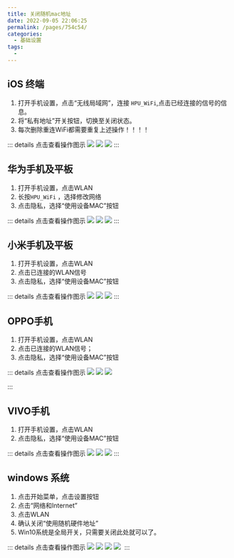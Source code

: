 ```yaml
---
title: 关闭随机mac地址
date: 2022-09-05 22:06:25
permalink: /pages/754c54/
categories:
  - 基础设置
tags:
  - 
---
```

## iOS 终端 <Badge text="iPhone和iPad机型"/>

1. 打开手机设置，点击“无线局域网”，连接 `HPU_WiFi`,点击已经连接的信号的信息。
2. 将“私有地址”开关按钮，切换至关闭状态。
3. 每次删除重连WiFi都需要重复上述操作！！！！

::: details 点击查看操作图示
![](https://cdn.gaoajia.com/2022/09/11/631d8900eaf4a.png)
![](https://cdn.gaoajia.com/2022/09/11/631d894f9ac7e.png)
![](https://cdn.gaoajia.com/2022/09/11/631d8967c6bca.png)
:::

## 华为手机及平板

1. 打开手机设置，点击WLAN
2. 长按`HPU_WiFi` ，选择修改网络
3. 点击隐私，选择“使用设备MAC”按钮

::: details 点击查看操作图示
![](https://cdn.gaoajia.com/2022/09/11/631d89c35a552.png)
![](https://cdn.gaoajia.com/2022/09/11/631d89e63c0cc.png)
![](https://cdn.gaoajia.com/2022/09/11/631d8a0fd7dc1.png)
:::

## 小米手机及平板


1. 打开手机设置，点击WLAN
2. 点击已连接的WLAN信号
3. 点击隐私，选择“使用设备MAC”按钮
   
::: details 点击查看操作图示
![](https://cdn.gaoajia.com/2022/09/11/631d8a36027a8.png)
![](https://cdn.gaoajia.com/2022/09/11/631d8a509429a.png)
![](https://cdn.gaoajia.com/2022/09/11/631d8a6faa60a.png)
:::


## OPPO手机

1. 打开手机设置，点击WLAN
2. 点击已连接的WLAN信号；
3. 点击隐私，选择“使用设备MAC”按钮

::: details 点击查看操作图示
![](https://cdn.gaoajia.com/2022/09/11/631d8a95dc640.png)
![](https://cdn.gaoajia.com/2022/09/11/631d8aad886ba.png)
![](https://cdn.gaoajia.com/2022/09/11/631d8ad1efbe4.png)

:::

## VIVO手机


1. 打开手机设置，点击WLAN
2. 点击隐私，选择“使用设备MAC”按钮


::: details 点击查看操作图示
![](https://cdn.gaoajia.com/2022/09/11/631d8af0b05b5.png)
![](https://cdn.gaoajia.com/2022/09/11/631d8b07e2dd4.png)
![](https://cdn.gaoajia.com/2022/09/11/631d8b24c8311.png)
:::


## windows 系统

1. 点击开始菜单，点击设置按钮
2. 点击“网络和Internet”
3. 点击WLAN
4. 确认关闭“使用随机硬件地址”
5. Win10系统是全局开关，只需要关闭此处就可以了。

::: details 点击查看操作图示
![](https://cdn.gaoajia.com/2022/09/11/631d8b4c9488e.png)
![](https://cdn.gaoajia.com/2022/09/11/631d8b6e875f5.png)
![](https://cdn.gaoajia.com/2022/09/11/631d8b810e910.png)
![](https://cdn.gaoajia.com/2022/09/11/631d8b97b416b.png)
![]()
:::